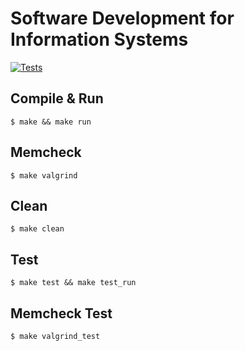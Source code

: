 # Software Development for Information Systems

<a href="https://github.com/NefeliTav/Software-Development-for-Information-Systems/actions">
    <img alt="Tests" src="https://github.com/NefeliTav/Software-Development-for-Information-Systems/actions/workflows/C/C++%20CI/badge.svg">
</a>

## Compile & Run
```
$ make && make run
```
## Memcheck
```
$ make valgrind
```
## Clean
```
$ make clean
```
## Test
```
$ make test && make test_run
```
## Memcheck Test
```
$ make valgrind_test
```